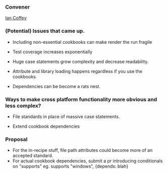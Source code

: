 ### Convener

[Ian Coffey](http://github.com/iancoffey)

### (Potential) Issues that came up.

- Including non-essential cookbooks can make render the run fragile

- Test coverage increases exponentially

- Huge case statements grow complexity and decrease readability. 

- Attribute and library loading happens regardless if you use the cookbooks.

- Dependencies can be become a rats nest.

### Ways to make cross platform functionality more obvious and less complex?

- File standards in place of massive case statements.

- Extend cookbook dependencies

### Proposal
- For the in-recipe stuff, file path attributes could become more of an accepted standard.
- For actual cookbook dependencies, submit a pr introducing conditionals on "supports"
eg. supports "windows", {depends: blah}